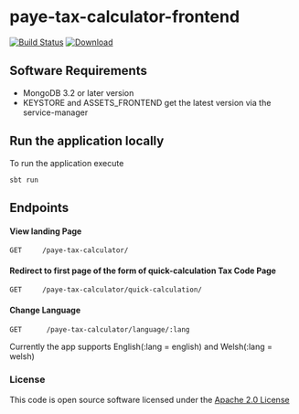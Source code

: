 # paye-tax-calculator-frontend

[![Build Status](https://travis-ci.org/hmrc/paye-tax-calculator-frontend.svg)](https://travis-ci.org/hmrc/paye-tax-calculator-frontend) [ ![Download](https://api.bintray.com/packages/hmrc/releases/paye-tax-calculator-frontend/images/download.svg) ](https://bintray.com/hmrc/releases/paye-tax-calculator-frontend/_latestVersion)


## Software Requirements
*   MongoDB 3.2 or later version
*   KEYSTORE and ASSETS_FRONTEND get the latest version via the service-manager

## Run the application locally

To run the application execute
```
sbt run
```

## Endpoints <a name="endpoints"></a>

#### View landing Page
```
GET   	/paye-tax-calculator/
```

#### Redirect to first page of the form of quick-calculation Tax Code Page
```
GET   	/paye-tax-calculator/quick-calculation/
```

#### Change Language
```
GET      /paye-tax-calculator/language/:lang  
```
Currently the app supports English(:lang = english) and Welsh(:lang = welsh)

### License

This code is open source software licensed under the [Apache 2.0 License]("http://www.apache.org/licenses/LICENSE-2.0.html")
